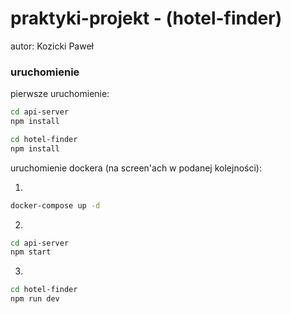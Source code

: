 # praktyki-projekt - (hotel-finder)

autor: Kozicki Paweł

### uruchomienie

pierwsze uruchomienie:
```bash
cd api-server
npm install
```
```bash
cd hotel-finder
npm install
```

uruchomienie dockera (na screen'ach w podanej kolejności):

1. 
```bash
docker-compose up -d
```
2. 
```bash
cd api-server
npm start
```
3. 
```bash
cd hotel-finder
npm run dev
```
